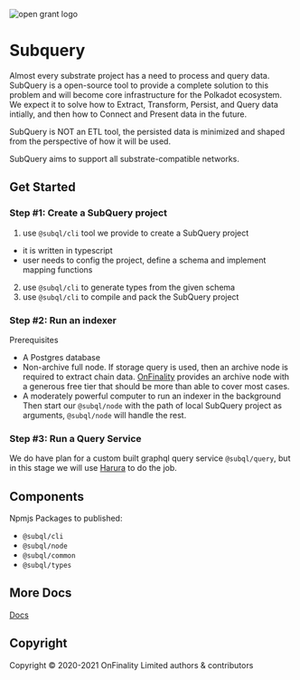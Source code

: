 ![open grant logo](https://raw.githubusercontent.com/w3f/General-Grants-Program/master/src/badge_black.svg)
# Subquery
Almost every substrate project has a need to process and query data.
SubQuery is a open-source tool to provide a complete solution to this problem and will become core infrastructure for the Polkadot ecosystem.
We expect it to solve how to Extract, Transform, Persist, and Query data intially, and then how to Connect and Present data in the future.

SubQuery is NOT an ETL tool, the persisted data is minimized and shaped from the perspective of how it will be used.

SubQuery aims to support all substrate-compatible networks.

## Get Started
### Step #1: Create a SubQuery project
1. use `@subql/cli` tool we provide to create a SubQuery project
  * it is written in typescript
  * user needs to config the project, define a schema and implement mapping functions
2. use `@subql/cli` to generate types from the given schema
3. use `@subql/cli` to compile and pack the SubQuery project

### Step #2: Run an indexer
Prerequisites
* A Postgres database
* Non-archive full node. If storage query is used, then an archive node is required to extract chain data. [OnFinality](https://onfinality.io/api_service) provides an archive node with a generous free tier that should be more than able to cover most cases.
* A moderately powerful computer to run an indexer in the background
  Then start our `@subql/node` with the path of local SubQuery project as arguments, `@subql/node` will handle the rest.

### Step #3: Run a Query Service
We do have plan for a custom built graphql query service `@subql/query`, but in this stage we will use [Harura](https://hasura.io) to do the job.


## Components
Npmjs Packages to published:
* `@subql/cli`
* `@subql/node`
* `@subql/common`
* `@subql/types`

## More Docs
[Docs](https://onfinality-io.github.io/subql/)

## Copyright

Copyright © 2020-2021 OnFinality Limited authors & contributors
